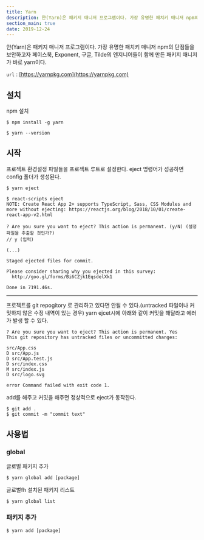 ```yaml
---
title: Yarn
description: 얀(Yarn)은 패키지 매니저 프로그램이다. 가장 유명한 패치키 매니저 npm의 단점들을 보안하고자 페이스북, Exponent, 구글, Tilde의 엔지니어들이 함께 만든 패키지 매니저가 바로 yarn이다.
section_main: true
date: 2019-12-24
---
```


얀(Yarn)은 패키지 매니저 프로그램이다.
가장 유명한 패치키 매니저 npm의 단점들을 보안하고자
페이스북, Exponent, 구글, Tilde의 엔지니어들이 함께 만든 패키지 매니저가 바로 yarn이다.

`url` : [https://yarnpkg.com](https://yarnpkg.com)


## 설치

npm 설치
```
$ npm install -g yarn
```

```
$ yarn --version
```


## 시작
프로젝트 환경설정 파일들을 프로젝트 루트로 설정한다.
eject 명령어가 성공하면 config 폴더가 생성된다.

```
$ yarn eject
```


```
$ react-scripts eject
NOTE: Create React App 2+ supports TypeScript, Sass, CSS Modules and more without ejecting: https://reactjs.org/blog/2018/10/01/create-react-app-v2.html        

? Are you sure you want to eject? This action is permanent. (y/N) (설정파일을 추출할 것인가?)
// y (입력)

(...)

Staged ejected files for commit.

Please consider sharing why you ejected in this survey:
  http://goo.gl/forms/Bi6CZjk1EqsdelXk1

Done in 7191.46s.
```

- - -

프로젝트를 git repogitory 로 관리하고 있다면 안될 수 있다.(untracked 파일이나 커밋하지 않은 수정 내역이 있는 경우)
yarn ejcet시에 아래와 같이 커밋을 해달라고 에러가 발생 할 수 있다.

```
? Are you sure you want to eject? This action is permanent. Yes
This git repository has untracked files or uncommitted changes:

src/App.css
D src/App.js
D src/App.test.js
D src/index.css
M src/index.js
D src/logo.svg

error Command failed with exit code 1.
```

add를 해주고 커밋을 해주면 정상적으로 eject가 동작한다.

```
$ git add .
$ git commit -m "commit text"
```

## 사용법

### global  

글로벌 패키지 추가
```
$ yarn global add [package]
```

글로벌fh 설치된 패키지 리스트
```
$ yarn global list
```

### 패키지 추가
```
$ yarn add [package]
```